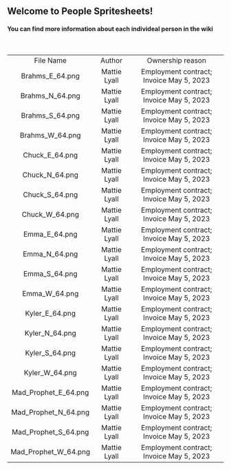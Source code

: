 <h2>Welcome to People Spritesheets!</td>
<br/>
<h4> You can find more information about each individeal person in the wiki </h4>
<br/>
<div align="center">
<table>
<tr>
    <td align="center">File Name</td>
    <td align="center">Author</td>
    <td align="center">Ownership reason</td>
</tr>
<tr>
    <td align="center">Brahms_E_64.png</td>
    <td align="center">Mattie Lyall</td>
    <td align="center">Employment contract; Invoice May 5, 2023</td>
</tr>
<tr>
    <td align="center">Brahms_N_64.png</td>
    <td align="center">Mattie Lyall</td>
    <td align="center">Employment contract; Invoice May 5, 2023</td>
</tr>
<tr>
    <td align="center">Brahms_S_64.png</td>
    <td align="center">Mattie Lyall</td>
    <td align="center">Employment contract; Invoice May 5, 2023</td>
</tr>
<tr>
    <td align="center">Brahms_W_64.png</td>
    <td align="center">Mattie Lyall</td>
    <td align="center">Employment contract; Invoice May 5, 2023</td>
</tr>
<tr>
    <td align="center">Chuck_E_64.png</td>
    <td align="center">Mattie Lyall</td>
    <td align="center">Employment contract; Invoice May 5, 2023</td>
</tr>
<tr>
    <td align="center">Chuck_N_64.png</td>
    <td align="center">Mattie Lyall</td>
    <td align="center">Employment contract; Invoice May 5, 2023</td>
</tr>
<tr>
    <td align="center">Chuck_S_64.png</td>
    <td align="center">Mattie Lyall</td>
    <td align="center">Employment contract; Invoice May 5, 2023</td>
</tr>
<tr>
    <td align="center">Chuck_W_64.png</td>
    <td align="center">Mattie Lyall</td>
    <td align="center">Employment contract; Invoice May 5, 2023</td>
</tr>
<tr>
    <td align="center">Emma_E_64.png</td>
    <td align="center">Mattie Lyall</td>
    <td align="center">Employment contract; Invoice May 5, 2023</td>
</tr>
<tr>
    <td align="center">Emma_N_64.png</td>
    <td align="center">Mattie Lyall</td>
    <td align="center">Employment contract; Invoice May 5, 2023</td>
</tr>
<tr>
    <td align="center">Emma_S_64.png</td>
    <td align="center">Mattie Lyall</td>
    <td align="center">Employment contract; Invoice May 5, 2023</td>
</tr>
<tr>
    <td align="center">Emma_W_64.png</td>
    <td align="center">Mattie Lyall</td>
    <td align="center">Employment contract; Invoice May 5, 2023</td>
</tr>
<tr>
    <td align="center">Kyler_E_64.png</td>
    <td align="center">Mattie Lyall</td>
    <td align="center">Employment contract; Invoice May 5, 2023</td>
</tr>
<tr>
    <td align="center">Kyler_N_64.png</td>
    <td align="center">Mattie Lyall</td>
    <td align="center">Employment contract; Invoice May 5, 2023</td>
</tr>
<tr>
    <td align="center">Kyler_S_64.png</td>
    <td align="center">Mattie Lyall</td>
    <td align="center">Employment contract; Invoice May 5, 2023</td>
</tr>
<tr>
    <td align="center">Kyler_W_64.png</td>
    <td align="center">Mattie Lyall</td>
    <td align="center">Employment contract; Invoice May 5, 2023</td>
</tr>
<tr>
    <td align="center">Mad_Prophet_E_64.png</td>
    <td align="center">Mattie Lyall</td>
    <td align="center">Employment contract; Invoice May 5, 2023</td>
</tr>
<tr>
    <td align="center">Mad_Prophet_N_64.png</td>
    <td align="center">Mattie Lyall</td>
    <td align="center">Employment contract; Invoice May 5, 2023</td>
</tr>
<tr>
    <td align="center">Mad_Prophet_S_64.png</td>
    <td align="center">Mattie Lyall</td>
    <td align="center">Employment contract; Invoice May 5, 2023</td>
</tr>
<tr>
    <td align="center">Mad_Prophet_W_64.png</td>
    <td align="center">Mattie Lyall</td>
    <td align="center">Employment contract; Invoice May 5, 2023</td>
</tr>
</table>
</div>
